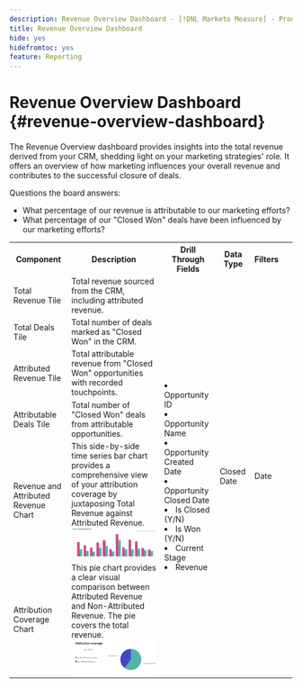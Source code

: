 ```yaml
---
description: Revenue Overview Dashboard - [!DNL Marketo Measure] - Product
title: Revenue Overview Dashboard
hide: yes
hidefromtoc: yes
feature: Reporting
---
```

# Revenue Overview Dashboard {#revenue-overview-dashboard}

The Revenue Overview dashboard provides insights into the total revenue derived from your CRM, shedding light on your marketing strategies' role. It offers an overview of how marketing influences your overall revenue and contributes to the successful closure of deals.

Questions the board answers:

* What percentage of our revenue is attributable to our marketing efforts?
* What percentage of our "Closed Won" deals have been influenced by our marketing efforts?

<table>
<tbody> 
  <tr> 
   <th>Component</th> 
   <th>Description</th>
   <th>Drill Through Fields</th>
   <th>Data Type</th>
   <th>Filters</th>
  </tr>
  <tr>
    <td>Total Revenue Tile</td>
    <td>Total revenue sourced from the CRM, including attributed revenue.</td>
    <td rowspan="6"><li>Opportunity ID</li>
<li>Opportunity Name</li>
<li>Opportunity Created Date</li>
<li>Opportunity Closed Date</li>
<li>Is Closed (Y/N)</li>
<li>Is Won (Y/N)</li>
<li>Current Stage</li>
<li>Revenue</li></td>
    <td rowspan="6">Closed Date</td>
    <td rowspan="6">Date</td>
  </tr>
  <tr>
    <td>Total Deals Tile</td>
    <td>Total number of deals marked as "Closed Won" in the CRM.</td>
    <td>&nbsp;</td>
  </tr>
  <tr>
    <td>Attributed Revenue Tile</td>
    <td>Total attributable revenue from "Closed Won" opportunities with recorded touchpoints.</td>
    <td>&nbsp;</td>
  </tr>
  <tr>
    <td>Attributable Deals Tile</td>
    <td>Total number of "Closed Won" deals from attributable opportunities.</td>
    <td>&nbsp;</td>
  </tr>
  <tr>
    <td>Revenue and Attributed Revenue Chart</td>
    <td>This side-by-side time series bar chart provides a comprehensive view of your attribution coverage by juxtaposing Total Revenue against Attributed Revenue.
    <br/><img src="assets/revenue-overview-dashboard-1.png"></td>
    <td>&nbsp;</td>
  </tr>
  <tr>
    <td>Attribution Coverage Chart</td>
    <td>This pie chart provides a clear visual comparison between Attributed Revenue and Non-Attributed Revenue. The pie covers the total revenue.
    <br/>
    <img src="assets/revenue-overview-dashboard-2.png"></td>
    <td>&nbsp;</td>
  </tr>
</body>
</table>
